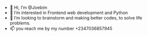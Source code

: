 - 👋 Hi, I’m @Joebim
- 👀 I’m interested in Frontend web development and Python
- 💞️ I’m looking to brainstorm and making better codes, to solve life problems.
- 📫 you reach me by my number +2347036857945

<!---
Joebim/Joebim is a ✨ special ✨ repository because its `README.md` (this file) appears on your GitHub profile.
You can click the Preview link to take a look at your changes.
--->
